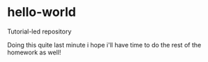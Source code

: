 # hello-world
Tutorial-led repository

Doing this quite last minute i hope i'll have time to do the rest of the homework as well!
